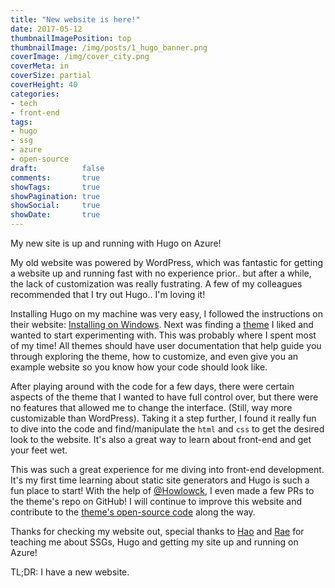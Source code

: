 ```yaml
---
title: "New website is here!"
date: 2017-05-12
thumbnailImagePosition: top
thumbnailImage: /img/posts/1_hugo_banner.png
coverImage: /img/cover_city.png
coverMeta: in
coverSize: partial
coverHeight: 40
categories:
- tech
- front-end
tags:
- hugo
- ssg
- azure
- open-source
draft:          false
comments:       true
showTags:       true
showPagination: true
showSocial:     true
showDate:       true
---
```


My new site is up and running with Hugo on Azure!

<!--more-->

My old website was powered by WordPress, which was fantastic for getting a website up and running fast with no experience prior.. but after a while, the lack of customization was really fustrating. A few of my colleagues recommended that I try out Hugo.. I'm loving it!

Installing Hugo on my machine was very easy, I followed the instructions on their website: [Installing on Windows](https://gohugo.io/tutorials/installing-on-windows/). Next was finding a [theme](http://themes.gohugo.io/) I liked and wanted to start experimenting with. This was probably where I spent most of my time! All themes should have user documentation that help guide you through exploring the theme, how to customize, and even give you an example website so you know how your code should look like. 

After playing around with the code for a few days, there were certain aspects of the theme that I wanted to have full control over, but there were no features that allowed me to change the interface. (Still, way more customizable than WordPress). Taking it a step further, I found it really fun to dive into the code and find/manipulate the `html` and `css` to get the desired look to the website. It's also a great way to learn about front-end and get your feet wet.

This was such a great experience for me diving into front-end development. It's my first time learning about static site generators and Hugo is such a fun place to start! With the help of [@Howlowck](https://twitter.com/howlowck), I even made a few PRs to the theme's repo on GitHub! I will continue to improve this website and contribute to the [theme's open-source code](https://github.com/kakawait/hugo-tranquilpeak-theme) along the way.

Thanks for checking my website out, special thanks to [Hao](https://twitter.com/howlowck) and [Rae](https://twitter.com/partytimeHXLNT) for teaching me about SSGs, Hugo and getting my site up and running on Azure!

TL;DR: I have a new website.